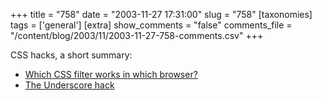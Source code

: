 +++
title = "758"
date = "2003-11-27 17:31:00"
slug = "758"
[taxonomies]
tags = ['general']
[extra]
show_comments = "false"
comments_file = "/content/blog/2003/11/2003-11-27-758-comments.csv"
+++

CSS hacks, a short summary:

- [Which CSS filter works in which browser?](http://centricle.com/ref/css/filters/)
- [The Underscore hack](http://www.pixy.cz/blogg/clanky/cssunderscorehack/)

